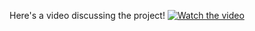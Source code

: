 Here's a video discussing the project!
[![Watch the video](https://img.youtube.com/vi/HXFC5vjZtfo/hqdefault.jpg)](https://www.youtube.com/embed/HXFC5vjZtfo)
